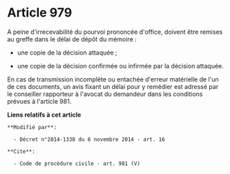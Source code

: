 # Article 979

A peine d'irrecevabilité du pourvoi prononcée d'office, doivent être remises au greffe dans le délai de dépôt du mémoire :

- une copie de la décision attaquée ;

- une copie de la décision confirmée ou infirmée par la décision attaquée. 

En cas de transmission incomplète ou entachée d'erreur matérielle de l'un de ces documents, un avis fixant un délai pour y
remédier est adressé par le conseiller rapporteur à l'avocat du demandeur dans les conditions prévues à l'article 981.

**Liens relatifs à cet article**

	**Modifié par**:

	  - Décret n°2014-1338 du 6 novembre 2014 - art. 16

	**Cite**:

	  - Code de procédure civile - art. 981 (V)
